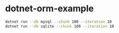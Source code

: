# dotnet-orm-example

```sh
dotnet run --db mysql --chunk 100 --iteration 10
dotnet run --db sqlite --chunk 100 --iteration 10
```